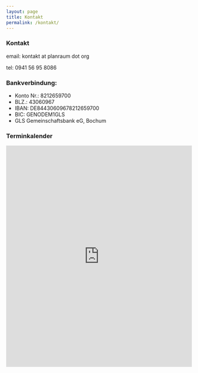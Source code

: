 ```yaml
---
layout: page
title: Kontakt
permalink: /kontakt/
---
```


### Kontakt

email: kontakt at planraum dot org

tel: 0941 56 95 8086

### Bankverbindung:

* Konto Nr.: 8212659700
* BLZ.: 43060967
* IBAN: DE84430609678212659700
* BIC: GENODEM1GLS
* GLS Gemeinschaftsbank eG, Bochum

### Terminkalender

<iframe src="https://www.google.com/calendar/embed?showTitle=0&amp;showPrint=0&amp;showTabs=0&amp;mode=AGENDA&amp;height=600&amp;wkst=1&amp;bgcolor=%23FFFFFF&amp;src=of9fqg67ua0kbg5t9gkejqokus%40group.calendar.google.com&amp;color=%23711616&amp;src=crqllcmjss4g0idj8nk96djnp8%40group.calendar.google.com&amp;color=%235F6B02&amp;src=feh5i37sm8vu8qn3m9mpgtf4t0%40group.calendar.google.com&amp;color=%231B887A&amp;src=h5d6a1boa6f7nr7i3fm1nd5m0c%40group.calendar.google.com&amp;color=%232F6309&amp;ctz=Europe%2FBerlin" style=" border-width:0 " scrolling="no" width="100%" height="600" frameborder="0"></iframe>
